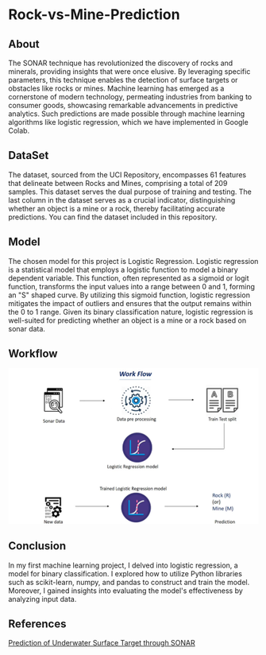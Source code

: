 # Rock-vs-Mine-Prediction
## About
The SONAR technique has revolutionized the discovery of rocks and minerals, providing insights that were once elusive. By leveraging specific parameters, this technique enables the detection of surface targets or obstacles like rocks or mines. Machine learning has emerged as a cornerstone of modern technology, permeating industries from banking to consumer goods, showcasing remarkable advancements in predictive analytics. Such predictions are made possible through machine learning algorithms like logistic regression, which we have implemented in Google Colab.

## DataSet
The dataset, sourced from the UCI Repository, encompasses 61 features that delineate between Rocks and Mines, comprising a total of 209 samples. This dataset serves the dual purpose of training and testing. The last column in the dataset serves as a crucial indicator, distinguishing whether an object is a mine or a rock, thereby facilitating accurate predictions. You can find the dataset included in this repository.

## Model
The chosen model for this project is Logistic Regression. Logistic regression is a statistical model that employs a logistic function to model a binary dependent variable. This function, often represented as a sigmoid or logit function, transforms the input values into a range between 0 and 1, forming an "S" shaped curve. By utilizing this sigmoid function, logistic regression mitigates the impact of outliers and ensures that the output remains within the 0 to 1 range. Given its binary classification nature, logistic regression is well-suited for predicting whether an object is a mine or a rock based on sonar data.

## Workflow
![WorkFlow](https://github.com/gokul-sreenath/Rock-vs-Mine-Prediction/blob/main/image/workflow.png)

## Conclusion
In my first machine learning project, I delved into logistic regression, a model for binary classification. I explored how to utilize Python libraries such as scikit-learn, numpy, and pandas to construct and train the model. Moreover, I gained insights into evaluating the model's effectiveness by analyzing input data.

## References
[Prediction of Underwater Surface Target through
SONAR](https://www.jetir.org/papers/JETIR1907H24.pdf)
